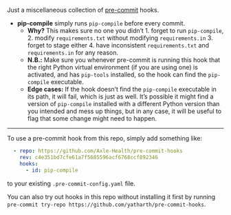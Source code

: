 Just a miscellaneous collection of [pre-commit][] hooks.

- **pip-compile** simply runs `pip-compile` before every commit.
  - **Why?** This makes sure no one you didn’t 1. forget to run `pip-compile`, 2. modify `requirements.txt` without modifying `requirements.in` 3. forget to stage either 4. have inconsistent `requirements.txt` and `requirements.in` for any reason.
  - **N.B.:** Make sure you whenever pre-commit is running this hook that the right Python virtual environment (if you are using one) is activated, and has `pip-tools` installed, so the hook can find the `pip-compile` executable.
  - **Edge cases:** If the hook doesn’t find the `pip-compile` executable in its path, it will fail, which is just as well. It’s possible it might find a version of `pip-compile` installed with a different Python version than you intended and mess up things, but in any case, it will be useful to flag that some change might need to happen.  
  
---

To use a pre-commit hook from this repo, simply add something like:
```yaml
  - repo: https://github.com/Axle-Health/pre-commit-hooks
    rev: c4e351bd7cfe61a7f5685596acf6768ccf892346
    hooks:
      - id: pip-compile
```
to your existing `.pre-commit-config.yaml` file. 

You can also try out hooks in this repo without installing it first by running `pre-commit try-repo https://github.com/yatharth/pre-commit-hooks`.


[pre-commit]: https://pre-commit.com/
[pip-tools]: https://github.com/jazzband/pip-tools

